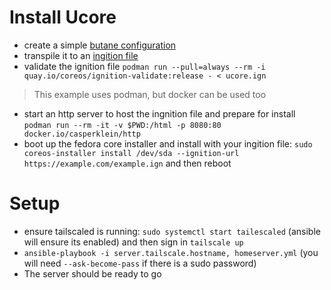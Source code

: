 # Install Ucore
- create a simple [butane configuration](https://github.com/ublue-os/ucore/blob/main/examples/ucore-autorebase.butane)
- transpile it to an [ingition file](https://coreos.github.io/butane/getting-started/#container-image)
- validate the ignition file `podman run --pull=always --rm -i quay.io/coreos/ignition-validate:release - < ucore.ign`
> This example uses podman, but docker can be used too
- start an http server to host the ingnition file and prepare for install `podman run --rm -it -v $PWD:/html -p 8080:80 docker.io/casperklein/http`
- boot up the fedora core installer and install with your ingition file: `sudo coreos-installer install /dev/sda --ignition-url https://example.com/example.ign` and then reboot

# Setup
- ensure tailscaled is running: `sudo systemctl start tailescaled` (ansible will ensure its enabled) and then sign in `tailscale up` 
- `ansible-playbook -i server.tailscale.hostname, homeserver.yml` (you will need `--ask-become-pass` if there is a sudo password)
- The server should be ready to go 
